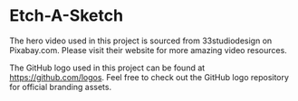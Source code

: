 # Etch-A-Sketch
The hero video used in this project is sourced from 33studiodesign on Pixabay.com. Please visit their website for more amazing video resources.

The GitHub logo used in this project can be found at https://github.com/logos. Feel free to check out the GitHub logo repository for official branding assets.